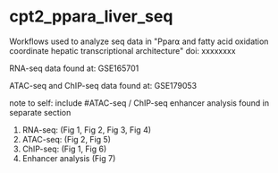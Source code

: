 # cpt2_ppara_liver_seq
Workflows used to analyze seq data in "Ppar⍺ and fatty acid oxidation coordinate hepatic transcriptional architecture"
doi: xxxxxxxx

RNA-seq data found at: GSE165701

ATAC-seq and ChIP-seq data found at: GSE179053

note to self: include #ATAC-seq / ChIP-seq enhancer analysis found in separate section

1. RNA-seq: (Fig 1, Fig 2, Fig 3, Fig 4)
2. ATAC-seq: (Fig 2, Fig 5) 
3. ChIP-seq: (Fig 1, Fig 6)
4. Enhancer analysis (Fig 7)




